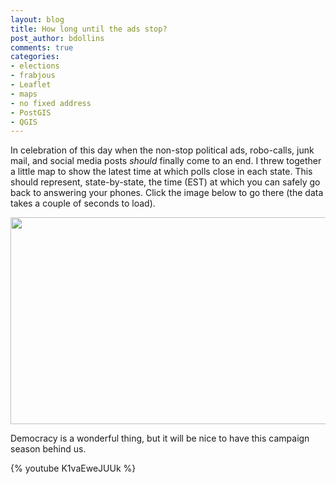 ```yaml
---
layout: blog
title: How long until the ads stop?
post_author: bdollins
comments: true
categories:
- elections
- frabjous
- Leaflet
- maps
- no fixed address
- PostGIS
- QGIS
---
```


In celebration of this day when the non-stop political ads, robo-calls, junk mail, and social media posts *should* finally come to an end. I threw together a little map to show the latest time at which polls close in each state. This should represent, state-by-state, the time (EST) at which you can safely go back to answering your phones. Click the image below to go there (the data takes a couple of seconds to load).

<a href="http://demo.zekiah.com/polls"><img alt="" class="aligncenter size-full wp-image-2947" height="331" src="http://geobabble.files.wordpress.com/2012/11/pollmap.png" title="pollmap" width="640" /></a>

Democracy is a wonderful thing, but it will be nice to have this campaign season behind us.

{% youtube K1vaEweJUUk %}